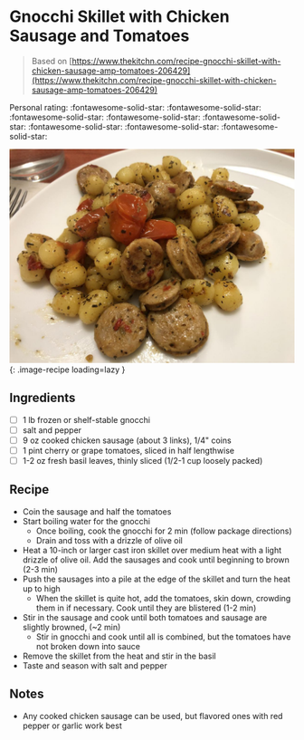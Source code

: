 # Gnocchi Skillet with Chicken Sausage and Tomatoes

> Based on [https://www.thekitchn.com/recipe-gnocchi-skillet-with-chicken-sausage-amp-tomatoes-206429](https://www.thekitchn.com/recipe-gnocchi-skillet-with-chicken-sausage-amp-tomatoes-206429)

<!-- {cts} rating=5; (User can specify rating on scale of 1-5) -->

Personal rating: :fontawesome-solid-star: :fontawesome-solid-star: :fontawesome-solid-star: :fontawesome-solid-star: :fontawesome-solid-star: :fontawesome-solid-star: :fontawesome-solid-star: :fontawesome-solid-star:

<!-- {cte} -->

<!-- {cts} name_image=gnocchi_skillet_with_chicken_sausage_and_tomatoes.jpeg; (User can specify image name) -->

![gnocchi_skillet_with_chicken_sausage_and_tomatoes.jpeg](./gnocchi_skillet_with_chicken_sausage_and_tomatoes.jpeg){: .image-recipe loading=lazy }

<!-- {cte} -->

## Ingredients

* [ ] 1 lb frozen or shelf-stable gnocchi
* [ ] salt and pepper
* [ ] 9 oz cooked chicken sausage (about 3 links), 1/4" coins
* [ ] 1 pint cherry or grape tomatoes, sliced in half lengthwise
* [ ] 1-2 oz fresh basil leaves, thinly sliced (1/2-1 cup loosely packed)

## Recipe

* Coin the sausage and half the tomatoes
* Start boiling water for the gnocchi
    * Once boiling, cook the gnocchi for 2 min (follow package directions)
    * Drain and toss with a drizzle of olive oil
* Heat a 10-inch or larger cast iron skillet over medium heat with a light drizzle of olive oil. Add the sausages and cook until beginning to brown (2-3 min)
* Push the sausages into a pile at the edge of the skillet and turn the heat up to high
    * When the skillet is quite hot, add the tomatoes, skin down, crowding them in if necessary. Cook until they are blistered (1-2 min)
* Stir in the sausage and cook until both tomatoes and sausage are slightly browned, (~2 min)
    * Stir in gnocchi and cook until all is combined, but the tomatoes have not broken down into sauce
* Remove the skillet from the heat and stir in the basil
* Taste and season with salt and pepper

## Notes

* Any cooked chicken sausage can be used, but flavored ones with red pepper or garlic work best
